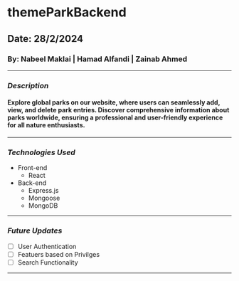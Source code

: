 # themeParkBackend
## Date: 28/2/2024
### By: Nabeel Maklai | Hamad Alfandi | Zainab Ahmed
***

### ***Description***
#### Explore global parks on our website, where users can seamlessly add, view, and delete park entries. Discover comprehensive information about parks worldwide, ensuring a professional and user-friendly experience for all nature enthusiasts.

***

### ***Technologies Used***
* Front-end 
    * React
* Back-end
    * Express.js
    * Mongoose
    * MongoDB

***
### ***Future Updates***
- [ ] User Authentication 
- [ ] Featuers based on Privilges
- [ ] Search Functionality

***
